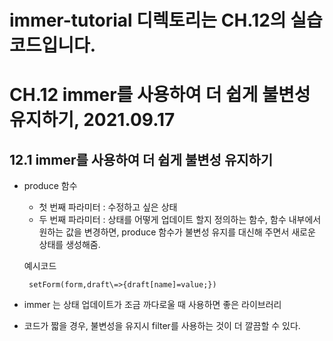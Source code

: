 # immer-tutorial 디렉토리는 CH.12의 실습 코드입니다.

# CH.12 immer를 사용하여 더 쉽게 불변성 유지하기, 2021.09.17

## 12.1 immer를 사용하여 더 쉽게 불변성 유지하기

- produce 함수

  - 첫 번째 파라미터 : 수정하고 싶은 상태
  - 두 번째 파라미터 : 상태를 어떻게 업데이트 할지 정의하는 함수, 함수 내부에서 원하는 값을 변경하면, produce 함수가 불변성 유지를 대신해 주면서 새로운 상태를 생성해줌.

  예시코드
  <pre><code> setForm(form,draft\=>{draft[name]=value;})</pre></code>

- immer 는 상태 업데이트가 조금 까다로울 때 사용하면 좋은 라이브러리

- 코드가 짧을 경우, 불변성을 유지시 filter를 사용하는 것이 더 깔끔할 수 있다.
